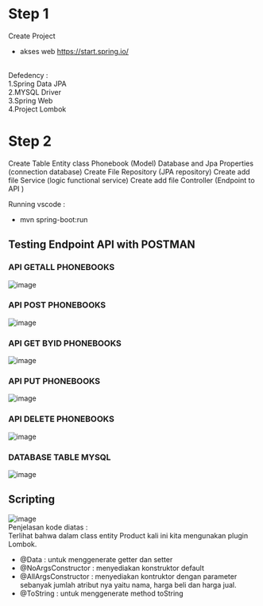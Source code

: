# Step 1
Create Project 
- akses web https://start.spring.io/
</br>
Defedency :
</br>
1.Spring Data JPA  
</br>
2.MYSQL Driver
</br>
3.Spring Web
</br>
4.Project Lombok 

# Step 2
Create Table Entity class Phonebook (Model)
Database and Jpa Properties (connection database)
Create File Repository (JPA repository)
Create add file Service (logic functional service)
Create add file Controller (Endpoint to API )

Running vscode :
- mvn spring-boot:run

## Testing Endpoint API with POSTMAN

### API GETALL PHONEBOOKS
![image](https://github.com/user-attachments/assets/1520f5ed-b865-4448-8254-bbdd2594730b)
### API POST PHONEBOOKS
![image](https://github.com/user-attachments/assets/19aab8a7-aaba-4c15-9597-9f9a64dcb3f5)
### API GET BYID PHONEBOOKS
![image](https://github.com/user-attachments/assets/a590a1a7-e3b4-43b1-96da-d6faf1274647)
### API PUT PHONEBOOKS
![image](https://github.com/user-attachments/assets/7107e1d5-2c27-4a5d-98e2-c39ebc64b50e)
### API DELETE PHONEBOOKS
![image](https://github.com/user-attachments/assets/fded87f5-e775-484a-9bf8-5926ca6a9c22)


### DATABASE TABLE MYSQL
![image](https://github.com/user-attachments/assets/1e5be536-ab5f-4b13-b208-a742893f0bae)

## Scripting 
![image](https://github.com/user-attachments/assets/620dc41b-5283-4b8f-9567-844d53e63124)
</br>
Penjelasan kode diatas :
</br>
Terlihat bahwa dalam class entity Product kali ini kita mengunakan plugin Lombok.
- @Data : untuk menggenerate getter dan setter
- @NoArgsConstructor : menyediakan konstruktor default
- @AllArgsConstructor : menyediakan kontruktor dengan parameter sebanyak jumlah
atribut nya yaitu nama, harga beli dan harga jual.
- @ToString : untuk menggenerate method toString



